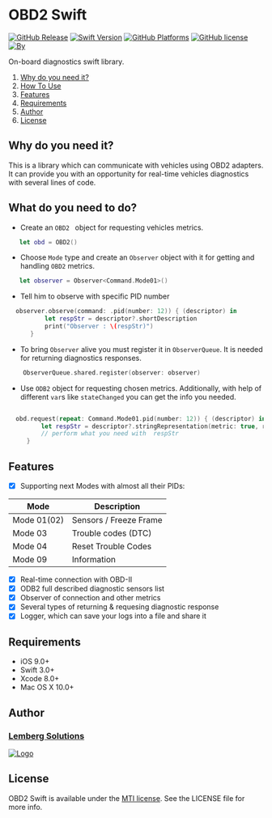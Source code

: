 
# OBD2 Swift

[![GitHub Release](https://img.shields.io/badge/release-none-red.svg)](https://github.com/lemberg/obd2-swift-lib)
[![Swift Version](https://img.shields.io/badge/Swift-3.1%2B-orange.svg?style=flat)](http://cocoapods.org/pods/PermissionsService) 
[![GitHub Platforms](https://img.shields.io/badge/platform-ios%20%7C%20macos%20-brightgreen.svg)](https://github.com/lemberg/obd2-swift-lib)
[![GitHub license](https://img.shields.io/badge/license-MIT-lightgrey.svg)](https://github.com/lemberg/obd2-swift-lib/blob/dev/LICENSE) 
[![By](https://img.shields.io/badge/By-Lemberg%20Solutions%20Limited-blue.svg?style=flat)](http://cocoapods.org/pods/PermissionsService)

On-board diagnostics swift library. 

1. [Why do you need it?](https://github.com/lemberg/obd2-swift-lib#why-you-need-it)
1. [How To Use](https://github.com/lemberg/obd2-swift-lib#what-do-you-need-to-do)
1. [Features](https://github.com/lemberg/obd2-swift-lib#features)
1. [Requirements](https://github.com/lemberg/obd2-swift-lib#requirements)
1. [Author](https://github.com/lemberg/obd2-swift-lib#author)
1. [License](https://github.com/lemberg/obd2-swift-lib#license)


## Why do you need it?

This is a library which can communicate with vehicles using OBD2 adapters. It can provide you with an opportunity for real-time vehicles diagnostics with several lines of code. 

## What do you need to do? 

- Create an `OBD2 ` object for requesting vehicles metrics. 

```swift
   let obd = OBD2()
```

- Choose `Mode` type and create an `Observer` object with it for getting and handling `OBD2` metrics.  

```swift
   let observer = Observer<Command.Mode01>()
```

- Tell him to observe with specific PID number 

```swift
  observer.observe(command: .pid(number: 12)) { (descriptor) in
          let respStr = descriptor?.shortDescription
          print("Observer : \(respStr)")
      }
```

- To bring `Observer` alive you must register it in `ObserverQueue`. It is needed for returning diagnostics responses.  

```swift
    ObserverQueue.shared.register(observer: observer)
```

-  Use `ODB2` object for requesting chosen metrics. Additionally, with help of different `var`s like `stateChanged` you can get the info you needed. 

```swift

  obd.request(repeat: Command.Mode01.pid(number: 12)) { (descriptor) in
         let respStr = descriptor?.stringRepresentation(metric: true, rounded : true)
         // perform what you need with  respStr
     }

```

## Features

- [x] Supporting next Modes with almost all their PIDs:

Mode | Description
-----| -----------
Mode 01(02) | Sensors / Freeze Frame
Mode 03 | Trouble codes (DTC)
Mode 04 | Reset Trouble Codes
Mode 09 | Information
 
- [x] Real-time connection with OBD-II
- [x] ODB2 full described diagnostic sensors list
- [x] Observer of connection and other metrics
- [x] Several types of returning & requesing diagnostic response
- [x] Logger, which can save your logs into a file and share it

## Requirements

- iOS 9.0+
- Swift 3.0+
- Xcode 8.0+
- Mac OS X 10.0+ 

## Author

### [Lemberg Solutions](http://lemberg.co.uk) 
[![Logo](http://lemberg.co.uk/sites/all/themes/lemberg/images/logo.png)](https://github.com/lemberg) 

## License

OBD2 Swift is available under the [MTI license](https://directory.fsf.org/wiki/License:MTI). See the LICENSE file for more info.
